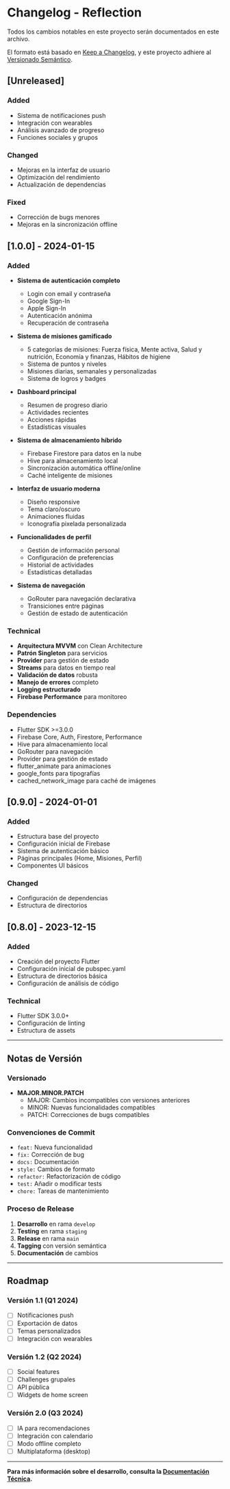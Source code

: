# Changelog - Reflection

Todos los cambios notables en este proyecto serán documentados en este archivo.

El formato está basado en [Keep a Changelog](https://keepachangelog.com/es-ES/1.0.0/),
y este proyecto adhiere al [Versionado Semántico](https://semver.org/spec/v2.0.0.html).

## [Unreleased]

### Added
- Sistema de notificaciones push
- Integración con wearables
- Análisis avanzado de progreso
- Funciones sociales y grupos

### Changed
- Mejoras en la interfaz de usuario
- Optimización del rendimiento
- Actualización de dependencias

### Fixed
- Corrección de bugs menores
- Mejoras en la sincronización offline

## [1.0.0] - 2024-01-15

### Added
- **Sistema de autenticación completo**
  - Login con email y contraseña
  - Google Sign-In
  - Apple Sign-In
  - Autenticación anónima
  - Recuperación de contraseña

- **Sistema de misiones gamificado**
  - 5 categorías de misiones: Fuerza física, Mente activa, Salud y nutrición, Economía y finanzas, Hábitos de higiene
  - Sistema de puntos y niveles
  - Misiones diarias, semanales y personalizadas
  - Sistema de logros y badges

- **Dashboard principal**
  - Resumen de progreso diario
  - Actividades recientes
  - Acciones rápidas
  - Estadísticas visuales

- **Sistema de almacenamiento híbrido**
  - Firebase Firestore para datos en la nube
  - Hive para almacenamiento local
  - Sincronización automática offline/online
  - Caché inteligente de misiones

- **Interfaz de usuario moderna**
  - Diseño responsive
  - Tema claro/oscuro
  - Animaciones fluidas
  - Iconografía pixelada personalizada

- **Funcionalidades de perfil**
  - Gestión de información personal
  - Configuración de preferencias
  - Historial de actividades
  - Estadísticas detalladas

- **Sistema de navegación**
  - GoRouter para navegación declarativa
  - Transiciones entre páginas
  - Gestión de estado de autenticación

### Technical
- **Arquitectura MVVM** con Clean Architecture
- **Patrón Singleton** para servicios
- **Provider** para gestión de estado
- **Streams** para datos en tiempo real
- **Validación de datos** robusta
- **Manejo de errores** completo
- **Logging estructurado**
- **Firebase Performance** para monitoreo

### Dependencies
- Flutter SDK >=3.0.0
- Firebase Core, Auth, Firestore, Performance
- Hive para almacenamiento local
- GoRouter para navegación
- Provider para gestión de estado
- flutter_animate para animaciones
- google_fonts para tipografías
- cached_network_image para caché de imágenes

## [0.9.0] - 2024-01-01

### Added
- Estructura base del proyecto
- Configuración inicial de Firebase
- Sistema de autenticación básico
- Páginas principales (Home, Misiones, Perfil)
- Componentes UI básicos

### Changed
- Configuración de dependencias
- Estructura de directorios

## [0.8.0] - 2023-12-15

### Added
- Creación del proyecto Flutter
- Configuración inicial de pubspec.yaml
- Estructura de directorios básica
- Configuración de análisis de código

### Technical
- Flutter SDK 3.0.0+
- Configuración de linting
- Estructura de assets

---

## Notas de Versión

### Versionado
- **MAJOR.MINOR.PATCH**
  - MAJOR: Cambios incompatibles con versiones anteriores
  - MINOR: Nuevas funcionalidades compatibles
  - PATCH: Correcciones de bugs compatibles

### Convenciones de Commit
- `feat:` Nueva funcionalidad
- `fix:` Corrección de bug
- `docs:` Documentación
- `style:` Cambios de formato
- `refactor:` Refactorización de código
- `test:` Añadir o modificar tests
- `chore:` Tareas de mantenimiento

### Proceso de Release
1. **Desarrollo** en rama `develop`
2. **Testing** en rama `staging`
3. **Release** en rama `main`
4. **Tagging** con versión semántica
5. **Documentación** de cambios

---

## Roadmap

### Versión 1.1 (Q1 2024)
- [ ] Notificaciones push
- [ ] Exportación de datos
- [ ] Temas personalizados
- [ ] Integración con wearables

### Versión 1.2 (Q2 2024)
- [ ] Social features
- [ ] Challenges grupales
- [ ] API pública
- [ ] Widgets de home screen

### Versión 2.0 (Q3 2024)
- [ ] IA para recomendaciones
- [ ] Integración con calendario
- [ ] Modo offline completo
- [ ] Multiplataforma (desktop)

---

**Para más información sobre el desarrollo, consulta la [Documentación Técnica](DOCUMENTACION_TECNICA.md).** 